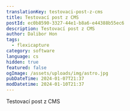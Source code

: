 ```yaml
---
translationKey: testovaci-post-z-cms
title: Testovací post z CMS
postId: ec0b8590-3327-44e1-b8a6-e44388b55ec6
description: Testovací post z CMS
author: Dalibor Hon
tags:
  - flexicapture
category: software
language: cs
hidden: true
featured: false
ogImage: /assets/uploads/img/astro.jpg
pubDateTime: 2024-01-07T21:37
modDatetime: 2024-01-10T21:37
---
```

Testovací post z CMS
